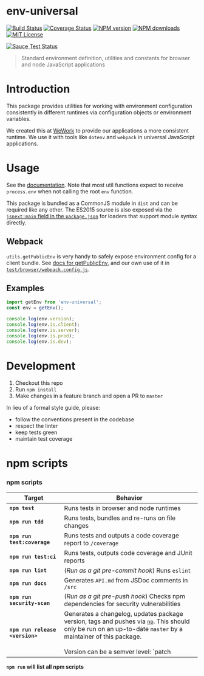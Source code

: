 env-universal
================

[![Build Status][travis-image]][travis-url]
[![Coverage Status][coveralls-image]][coveralls-url]
[![NPM version][npm-version-image]][npm-url]
[![NPM downloads][npm-downloads-image]][npm-url]
[![MIT License][license-image]][license-url]

[![Sauce Test Status][saucelabs-image]][saucelabs-url]

>Standard environment definition, utilities and constants for browser and node JavaScript applications

# Introduction

This package provides utilities for working with environment configuration consistently in different runtimes via configuration objects or environment variables.

We created this at [WeWork](https://www.wework.com) to provide our applications a more consistent runtime. We use it with tools like `dotenv` and `webpack` in universal JavaScript applications.

# Usage

See the [documentation](./API.md). Note that most util functions expect to receive `process.env` when not calling the root `env` function.

This package is bundled as a CommonJS module in `dist` and can be required like any other. The ES2015 source is also exposed via the [`jsnext:main` field in the `package.json`](https://github.com/rollup/rollup/wiki/jsnext:main) for loaders that support module syntax directly.

## Webpack

`utils.getPublicEnv` is very handy to safely expose environment config for a client bundle. See [docs for getPublicEnv](./API.md#getpublicenv), and our own use of it in [`test/browser/webpack.config.js`](./test/browser/webpack.config.js).

## Examples

```js
import getEnv from 'env-universal';
const env = getEnv();

console.log(env.version);
console.log(env.is.client);
console.log(env.is.server);
console.log(env.is.prod);
console.log(env.is.dev);
```

# Development

1. Checkout this repo
2. Run `npm install`
3. Make changes in a feature branch and open a PR to `master`

In lieu of a formal style guide, please:

 - follow the conventions present in the codebase
 - respect the linter
 - keep tests green
 - maintain test coverage

# npm scripts

### npm scripts

Target | Behavior
------------ | -------------
**`npm test`** | Runs tests in browser and node runtimes
**`npm run tdd`** | Runs tests, bundles and re-runs on file changes
**`npm run test:coverage`** | Runs tests and outputs a code coverage report to `/coverage`
**`npm run test:ci`** | Runs tests, outputs code coverage and JUnit reports
**`npm run lint`** | (*Run as a git pre-commit hook*) Runs `eslint`
**`npm run docs`** | Generates `API.md` from JSDoc comments in `/src`
**`npm run security-scan`** | (*Run as a git pre-push hook*) Checks npm dependencies for security vulnerabilities
**`npm run release <version>`** | Generates a changelog, updates package version, tags and pushes via [`np`](https://www.npmjs.com/package/np). This should only be run on an up-to-date `master` by a maintainer of this package. <br /><br />Version can be a semver level: `patch | minor | major | prepatch | preminor | premajor | prerelease`, or a valid semver version: `1.2.3`.

**`npm run` will list all npm scripts**


[npm-url]: https://npmjs.org/package/env-universal
[npm-version-image]: http://img.shields.io/npm/v/env-universal.svg?style=flat-square
[npm-downloads-image]: http://img.shields.io/npm/dm/env-universal.svg?style=flat-square

[coveralls-image]:https://coveralls.io/repos/github/wework/env-universal/badge.svg?branch=master
[coveralls-url]:https://coveralls.io/github/wework/env-universal?branch=master

[travis-url]:https://travis-ci.org/wework/env-universal
[travis-image]: https://travis-ci.org/wework/env-universal.svg?branch=master

[saucelabs-image]:https://saucelabs.com/browser-matrix/env-universal.svg
[saucelabs-url]:https://saucelabs.com/u/env-universal

[license-url]: LICENSE
[license-image]: http://img.shields.io/badge/license-MIT-000000.svg?style=flat-square

